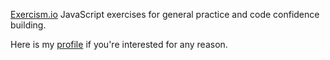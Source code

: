 [Exercism.io](http://exercism.io/) JavaScript exercises for general practice and code confidence building.

Here is my [profile](http://exercism.io/SamKeathley) if you're interested for any reason. 
